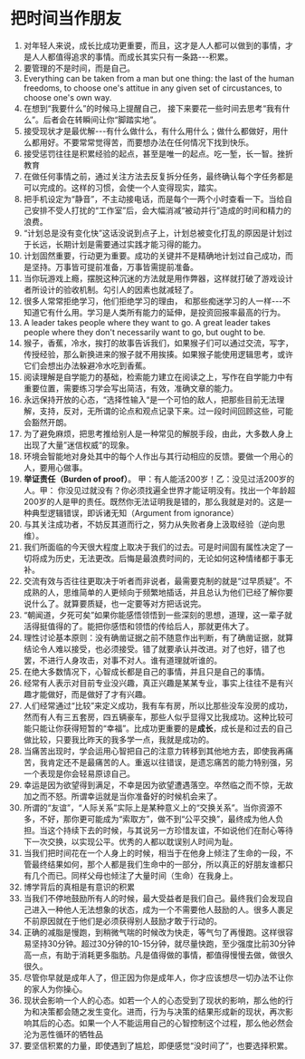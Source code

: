 # 把时间当作朋友

1. 对年轻人来说，成长比成功更重要，而且，这才是人人都可以做到的事情，才是人人都值得追求的事情。而成长其实只有一条路---积累。
2. 要管理的不是时间，而是自己。
3. Everything can be taken from a man but one thing: the last of the human freedoms, to choose one's attitue in any given set of circustances, to choose one's own way. 
4. 在想到“我要什么”的时候马上提醒自己， 接下来要花一些时间去思考“我有什么”。后者会在转瞬间让你“脚踏实地”。
5. 接受现状才是最优解---有什么做什么，有什么用什么；做什么都做好，用什么都用好。不要常常觉得苦，而要想办法在任何情况下找到快乐。
6. 接受惩罚往往是积累经验的起点，甚至是唯一的起点。吃一堑，长一智。挫折教育
7. 在做任何事情之前，通过关注方法去反复拆分任务，最终确认每个字任务都是可以完成的。这样的习惯，会使一个人变得现实，踏实。 
8. 把手机设定为“静音”，不主动接电话，而是每个一两个小时查看一下。当给自己安排不受人打扰的“工作室”后，会大幅消减“被动并行”造成的时间和精力的浪费。
9. “计划总是没有变化快”这话没说到点子上，计划总被变化打乱的原因是计划过于长远，长期计划是需要通过实践才能习得的能力。
10. 计划固然重要，行动更为重要。成功的关键并不是精确地计划过自己成功，而是坚持。万事皆可提前准备，万事皆需提前准备。
11. 当你玩游戏上瘾，摆脱这种沉迷的方法就是用作弊器，这样就打破了游戏设计者所设计的验收机制。勾引人的因素也就减轻了。
12. 很多人常常拒绝学习，他们拒绝学习的理由， 和那些痴迷学习的人一样---不知道它有什么用。学习是人类所有能力的延伸，是投资回报率最高的行为。
13. A leader takes people where they want to go. A great leader takes people where they don't necessarily want to go, but ought to be. 
14. 猴子，香蕉，冷水，挨打的故事告诉我们，如果猴子们可以通过交流，写字，传授经验，那么新换进来的猴子就不用挨揍。如果猴子能使用逻辑思考，或许它们会想出办法躲避冷水吃到香蕉。
15. 阅读理解是自学能力的基础，检索能力建立在阅读之上，写作在自学能力中有重要位置，需要练习学会写出简洁，有效，准确文章的能力。
16. 永远保持开放的心态，“选择性输入“是一个可怕的敌人，把那些目前无法理解，支持，反对，无所谓的论点和观点记录下来。过一段时间回顾这些，可能会豁然开朗。 
17. 为了避免麻烦，把思考推给别人是一种常见的解脱手段，由此，大多数人身上出现了大量”迷信权威“的现象。
18. 环境会智能地对身处其中的每个人作出与其行动相应的反馈。要做一个用心的人，要用心做事。
19. **举证责任（Burden of proof）**。 甲：有人能活200岁！乙：没见过活200岁的人。甲： 你没见过就没有？你必须找遍全世界才能证明没有。找出一个年龄超200岁的人是甲的责任。既然你无法证明我是错的，那么我就是对的。这是一种典型逻辑错误，即诉诸无知（Argument from ignorance）
20. 与其关注成功者，不妨反其道而行之，努力从失败者身上汲取经验（逆向思维）。
21. 我们所面临的今天很大程度上取决于我们的过去。可是时间固有属性决定了一切将成为历史，无法更改。后悔是最浪费时间的，无论如何这种情绪都于事无补。
22. 交流有效与否往往更取决于听者而非说者，最需要克制的就是“过早质疑”。不成熟的人，思维简单的人更倾向于频繁地插话，并且总认为他们已经了解你要说什么了。就算要质疑，也一定要等对方把话说完。
23. “朝闻道，夕死可矣”如果你能感悟领悟到一些深刻的思想，道理，这一辈子就活得挺值得的了。能把你感悟和领悟的传给后人，那就更伟大了。
24. 理性讨论基本原则：没有确凿证据之前不随意作出判断，有了确凿证据，就算结论令人难以接受，也必须接受。错了就要承认并改进。对了也好，错了也罢，不进行人身攻击，对事不对人。谁有道理就听谁的。
25. 在绝大多数情况下，心智成长都是自己的事情，并且只是自己的事情。
26. 经常有人表示对目前专业没兴趣，真正兴趣是某某专业，事实上往往不是有兴趣才能做好，而是做好了才有兴趣。
27. 人们经常通过“比较”来定义成功，我有车有房，所以比那些没车没房的成功，然而有人有三五套房，四五辆豪车，那些人似乎显得又比我成功。这种比较可能只能让你获得短暂的“幸福”。比成功更重要的是**成长**，成长是和过去的自己做比较，只要我比昨天的我多学一点，我就是成功的。
28. 当痛苦出现时，学会运用心智把自己的注意力转移到其他地方去，即使我再痛苦，我肯定还不是最痛苦的人。重返以往错误，是遗忘痛苦的能力特别强，另一个表现是你会轻易原谅自己。
29. 幸运是因为欲望得到满足，不幸是因为欲望遭遇落空。卒然临之而不惊，无故加之而不怒。所谓幸运就是当你准备好的时候机会来了。
30. 所谓的“友谊”，“人际关系”实际上是某种意义上的“交换关系”。当你资源不多，不好，那你更可能成为“索取方”，做不到“公平交换”，最终成为他人负担。当这个持续下去的时候，与其说另一方珍惜友谊，不如说他们在耐心等待下一次交换，以实现公平。优秀的人都以耽误别人时间为耻。
31. 当我们把时间花在一个人身上的时候，相当于在他身上倾注了生命的一段，不管最终结果如何，那个人都是我们生命中的一部分，所以真正的好朋友谁都只有几个而已。同样父母也倾注了大量时间（生命）在我身上。
32. 博学背后的真相是有意识的积累
33. 当我们不停地鼓励所有人的时候，最大受益者是我们自己。最终我们会发现自己进入一种他人无法想象的状态，成为一个不需要他人鼓励的人。很多人裹足不前原因就在于他们是必须获得别人鼓励才敢于行动的。
34. 正确的减脂是慢跑，到稍微气喘的时候改为快走，等气匀了再慢跑。这样很容易坚持30分钟。超过30分钟的10-15分钟，就尽量快跑，至少强度比前30分钟高一点，有助于消耗更多脂肪。凡是值得做的事情，都值得慢慢去做，做很久很久。
35. 尽管你早就是成年人了，但正因为你是成年人，你才应该想尽一切办法不让你的家人为你操心。
36. 现状会影响一个人的心态。如若一个人的心态受到了现状的影响，那么他的行为和决策都会随之发生变化。进而，行为与决策的结果形成新的现状，再次影响其后的心态。如果一个人不能运用自己的心智控制这个过程，那么他必然会沦为恶性循环的牺牲品
37. 要坚信积累的力量，即使遇到了尴尬，即便感觉“没时间了”，也要选择积累。
